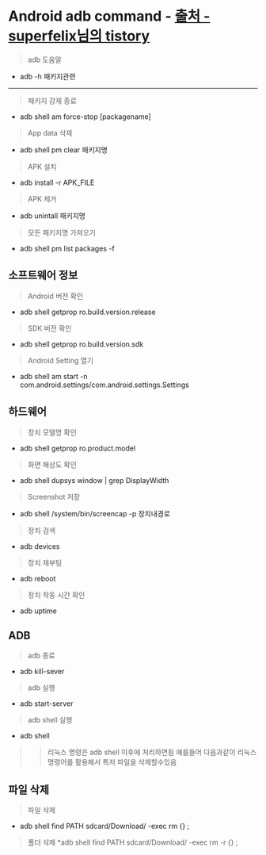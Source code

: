 Android adb command - [출처 - superfelix님의 tistory](https://superfelix.tistory.com/89)
===
> adb 도움말
* adb -h
패키지관련
---
> 패키지 강제 종료
* adb shell am force-stop [packagename]
> App data 삭제
* adb shell pm clear 패키지명
> APK 설치
* adb install -r APK_FILE
> APK 제거
* adb unintall 패키지명
> 모든 패키지명 가져오기
* adb shell pm list packages -f

소프트웨어 정보
---
> Android 버전 확인
* adb shell getprop ro.build.version.release
> SDK 버전 확인
* adb shell getprop ro.build.version.sdk
> Android Setting 열기
* adb shell am start -n com.android.settings/com.android.settings.Settings

하드웨어
---
> 장치 모델명 확인
* adb shell getprop ro.product.model
> 화면 해상도 확인
* adb shell dupsys window | grep DisplayWidth
> Screenshot 저장
* adb shell /system/bin/screencap -p 장치내경로
> 장치 검색
* adb devices
> 장치 재부팅
* adb reboot 
> 장치 작동 시간 확인
* adb uptime

ADB
---
> adb 종료
* adb kill-sever
> adb 실행
* adb start-server
> adb shell 실행
* adb shell

>> 리눅스 명령은 adb shell 이후에 처리하면됨 예를들어 다음과같이 리눅스 명령어를 활용해서 특저 파일을 삭제할수있음

파일 삭제
---
> 파일 삭제
* adb shell find PATH sdcard/Download/ -exec rm {} \;
> 폴더 삭제
*adb shell find PATH sdcard/Download/ -exec rm -r {} \;
